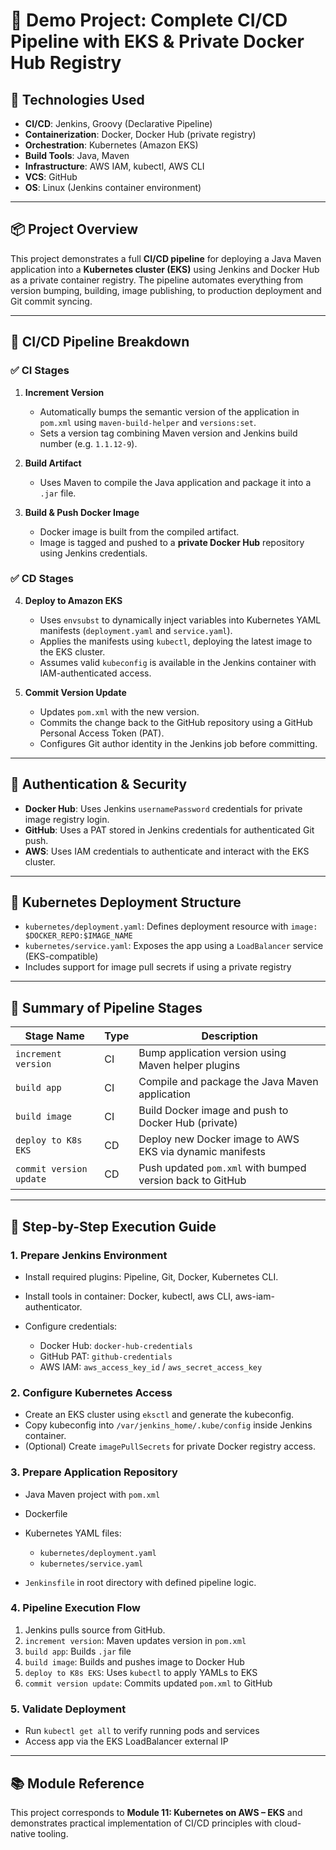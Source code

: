 # 🚀 Demo Project: Complete CI/CD Pipeline with EKS & Private Docker Hub Registry

## 🔧 Technologies Used

* **CI/CD**: Jenkins, Groovy (Declarative Pipeline)
* **Containerization**: Docker, Docker Hub (private registry)
* **Orchestration**: Kubernetes (Amazon EKS)
* **Build Tools**: Java, Maven
* **Infrastructure**: AWS IAM, kubectl, AWS CLI
* **VCS**: GitHub
* **OS**: Linux (Jenkins container environment)

---

## 📦 Project Overview

This project demonstrates a full **CI/CD pipeline** for deploying a Java Maven application into a **Kubernetes cluster (EKS)** using Jenkins and Docker Hub as a private container registry. The pipeline automates everything from version bumping, building, image publishing, to production deployment and Git commit syncing.

---

## 📜 CI/CD Pipeline Breakdown

### ✅ CI Stages

1. **Increment Version**

   * Automatically bumps the semantic version of the application in `pom.xml` using `maven-build-helper` and `versions:set`.
   * Sets a version tag combining Maven version and Jenkins build number (e.g. `1.1.12-9`).

2. **Build Artifact**

   * Uses Maven to compile the Java application and package it into a `.jar` file.

3. **Build & Push Docker Image**

   * Docker image is built from the compiled artifact.
   * Image is tagged and pushed to a **private Docker Hub** repository using Jenkins credentials.

### ✅ CD Stages

4. **Deploy to Amazon EKS**

   * Uses `envsubst` to dynamically inject variables into Kubernetes YAML manifests (`deployment.yaml` and `service.yaml`).
   * Applies the manifests using `kubectl`, deploying the latest image to the EKS cluster.
   * Assumes valid `kubeconfig` is available in the Jenkins container with IAM-authenticated access.

5. **Commit Version Update**

   * Updates `pom.xml` with the new version.
   * Commits the change back to the GitHub repository using a GitHub Personal Access Token (PAT).
   * Configures Git author identity in the Jenkins job before committing.

---

## 🔐 Authentication & Security

* **Docker Hub**: Uses Jenkins `usernamePassword` credentials for private image registry login.
* **GitHub**: Uses a PAT stored in Jenkins credentials for authenticated Git push.
* **AWS**: Uses IAM credentials to authenticate and interact with the EKS cluster.

---

## 📁 Kubernetes Deployment Structure

* `kubernetes/deployment.yaml`: Defines deployment resource with `image: $DOCKER_REPO:$IMAGE_NAME`
* `kubernetes/service.yaml`: Exposes the app using a `LoadBalancer` service (EKS-compatible)
* Includes support for image pull secrets if using a private registry

---

## 📌 Summary of Pipeline Stages

| Stage Name              | Type | Description                                               |
| ----------------------- | ---- | --------------------------------------------------------- |
| `increment version`     | CI   | Bump application version using Maven helper plugins       |
| `build app`             | CI   | Compile and package the Java Maven application            |
| `build image`           | CI   | Build Docker image and push to Docker Hub (private)       |
| `deploy to K8s EKS`     | CD   | Deploy new Docker image to AWS EKS via dynamic manifests  |
| `commit version update` | CD   | Push updated `pom.xml` with bumped version back to GitHub |

---

## 📒 Step-by-Step Execution Guide

### 1. Prepare Jenkins Environment

* Install required plugins: Pipeline, Git, Docker, Kubernetes CLI.
* Install tools in container: Docker, kubectl, aws CLI, aws-iam-authenticator.
* Configure credentials:

  * Docker Hub: `docker-hub-credentials`
  * GitHub PAT: `github-credentials`
  * AWS IAM: `aws_access_key_id` / `aws_secret_access_key`

### 2. Configure Kubernetes Access

* Create an EKS cluster using `eksctl` and generate the kubeconfig.
* Copy kubeconfig into `/var/jenkins_home/.kube/config` inside Jenkins container.
* (Optional) Create `imagePullSecrets` for private Docker registry access.

### 3. Prepare Application Repository

* Java Maven project with `pom.xml`
* Dockerfile
* Kubernetes YAML files:

  * `kubernetes/deployment.yaml`
  * `kubernetes/service.yaml`
* `Jenkinsfile` in root directory with defined pipeline logic.

### 4. Pipeline Execution Flow

1. Jenkins pulls source from GitHub.
2. `increment version`: Maven updates version in `pom.xml`
3. `build app`: Builds `.jar` file
4. `build image`: Builds and pushes image to Docker Hub
5. `deploy to K8s EKS`: Uses `kubectl` to apply YAMLs to EKS
6. `commit version update`: Commits updated `pom.xml` to GitHub

### 5. Validate Deployment

* Run `kubectl get all` to verify running pods and services
* Access app via the EKS LoadBalancer external IP

---

## 📚 Module Reference

This project corresponds to **Module 11: Kubernetes on AWS – EKS** and demonstrates practical implementation of CI/CD principles with cloud-native tooling.
